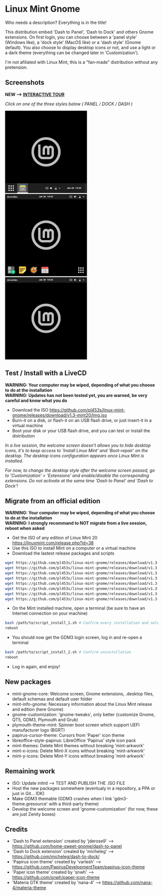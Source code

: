 # Linux Mint Gnome
Who needs a description? Everything is in the title!

This distribution embed 'Dash to Panel', 'Dash to Dock' and others Gnome extensions.
On first login, you can choose between a 'panel style' (Windows like), a 'dock style' (MacOS like) or a 'dash style' (Gnome default).
You also choose to display desktop icons or not, and use a light or a dark theme (everything can be changed later in 'Customization').

I'm not afiliated with Linux Mint, this is a "fan-made" distribution without any pretension.

## Screenshots

**NEW --> [INTERACTIVE TOUR](https://github.com/pl453s/linux-mint-gnome/blob/main/tour/tour.md)**

*Click on one of the three styles below ( PANEL / DOCK / DASH )*

[![Panel style](btn/panel.png)](https://github.com/pl453s/linux-mint-gnome/blob/main/tour/panel.md)
[![Dock style](btn/dock.png)](https://github.com/pl453s/linux-mint-gnome/blob/main/tour/dock.md)
[![Dash style](btn/dash.png)](https://github.com/pl453s/linux-mint-gnome/blob/main/tour/dash.md)

## Test / Install with a LiveCD

**WARNING: Your computer may be wiped, depending of what you choose to do at the installation**  
**WARNING: Updates has not been tested yet, you are warned, be very careful and know what you do**
- Download the ISO https://github.com/pl453s/linux-mint-gnome/releases/download/v1.3-mint20/lmg.iso
- Burn-it on a disk, or flash-it on an USB flash drive, or just insert-it in a virtual machine
- Boot your disk or your USB flash drive, and you can test or install the distribution

*In a live session, the welcome screen doesn't allows you to hide desktop icons, it's to keep access to 'Install Linux Mint' and 'Boot-repair' on the desktop.
The desktop icons configuration appears once Linux Mint is installed.*  

*For now, to change the desktop style after the welcome screen passed, go to 'Customization' > 'Extensions' and enable/disable the corresponding extensions.
Do not activate at the same time 'Dash to Panel' and 'Dash to Dock'!*

## Migrate from an official edition

**WARNING: Your computer may be wiped, depending of what you choose to do at the installation**  
**WARNING: I strongly recommand to NOT migrate from a live session, reboot when asked**
- Get the ISO of any edition of Linux Mint 20 https://linuxmint.com/release.php?id=38
- Use this ISO to install Mint on a computer or a virtual machine
- Download the lastest release packages and scripts
```bash
wget https://github.com/pl453s/linux-mint-gnome/releases/download/v1.3-mint20/mint-gnome-core.deb
wget https://github.com/pl453s/linux-mint-gnome/releases/download/v1.3-mint20/mint-info-gnome.deb
wget https://github.com/pl453s/linux-mint-gnome/releases/download/v1.3-mint20/gnome-customization.deb
wget https://github.com/pl453s/linux-mint-gnome/releases/download/v1.3-mint20/plymouth-theme-mint.deb
wget https://github.com/pl453s/linux-mint-gnome/releases/download/v1.3-mint20/papirus-cursor-theme.deb
wget https://github.com/pl453s/linux-mint-gnome/releases/download/v1.3-mint20/libreoffice-style-papirus.deb
wget https://github.com/pl453s/linux-mint-gnome/releases/download/v1.3-mint20/script_install_1.sh
wget https://github.com/pl453s/linux-mint-gnome/releases/download/v1.3-mint20/script_install_2.sh
```
- On the Mint installed machine, open a terminal (be sure to have an Internet connection on your machine)
```bash
bash /path/to/script_install_1.sh # Confirm every installation and select 'gdm3' instead of 'lightdm'
reboot
```
- You should now get the GDM3 login screen, log in and re-open a terminal
```bash
bash /path/to/script_install_2.sh # Confirm uninstallation
reboot
```
- Log in again, and enjoy!

## New packages

- mint-gnome-core: Welcome screen, Gnome extensions, .desktop files, default schemas and default user folder
- mint-info-gnome: Necessary information about the Linux Mint release and edition (here Gnome)
- gnome-customization: 'gnome-tweaks', only better (customize Gnome, QT5, GDM3, Plymouth and Grub)
- plymouth-theme-mint: Spinner boot screen which support UEFI manufacturer logo (BGRT)
- papirus-cursor-theme: Cursors from 'Paper' icon theme
- libreoffice-style-papirus: LibreOffice 'Papirus' style icon pack
- mint-themes: Delete Mint themes without breaking 'mint-arkwork'
- mint-x-icons: Delete Mint-X icons without breaking 'mint-arkwork'
- mint-y-icons: Delete Mint-Y icons without breaking 'mint-arkwork'

## Remaining work

- ISO: Update initrd --> TEST AND PUBLISH THE .ISO FILE
- Host the new packages somewhere (eventualy in a repository, a PPA or just in Git... IDK)
- Make GDM3 themable (GDM3 crashes when I link 'gdm3-theme.gresource' with a third-party theme)
- Develop the welcome screen and 'gnome-customization' (for now, these are just Zenity boxes)

## Credits

- 'Dash to Panel extension' created by 'jderose9' --> https://github.com/home-sweet-gnome/dash-to-panel
- 'Dash to Dock extension' created by 'micheleg' --> https://github.com/micheleg/dash-to-dock/
- 'Papirus icon theme' created by 'varlesh' --> https://github.com/PapirusDevelopmentTeam/papirus-icon-theme
- 'Paper icon theme' created by 'snwh' --> https://github.com/snwh/paper-icon-theme
- 'Materia GTK theme' created by 'nana-4' --> https://github.com/nana-4/materia-theme
